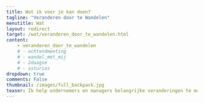 ```yaml
---
title: Wat ik voor je kan doen?
tagline: "Veranderen door te Wandelen"
menutitle: Wat
layout: redirect
target: /wat/veranderen_door_te_wandelen.html
content: 
    - veranderen_door_te_wandelen
    # - ochtendmeeting
    # - wandel_met_mij
    # - 2daagse
    # - asturias
dropdown: true
comments: False
thumbnail: /images/full_backpack.jpg
teaser: Ik help ondernemers en managers belangrijke veranderingen te maken.
---
```

